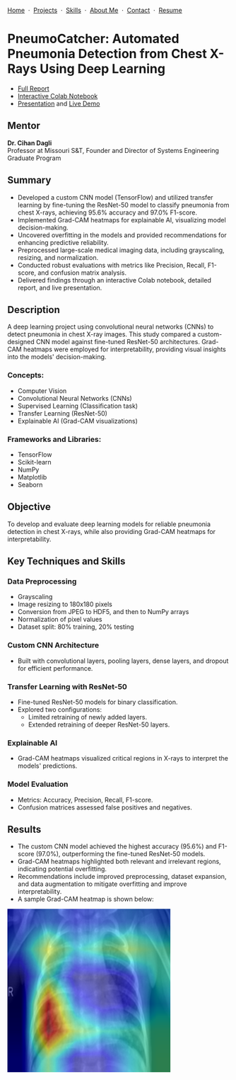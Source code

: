 [Home](https://github.com/saifullah-s/portfolio/blob/main/README.md) &nbsp;·&nbsp; [Projects](https://github.com/saifullah-s/portfolio/blob/main/projects.md) &nbsp;·&nbsp; [Skills](https://github.com/saifullah-s/portfolio/blob/main/skills.md) &nbsp;·&nbsp; [About Me](https://github.com/saifullah-s/portfolio/blob/main/about-me.md) &nbsp;·&nbsp; [Contact](https://github.com/saifullah-s/portfolio/blob/main/contact.md) &nbsp;·&nbsp; [Resume](https://github.com/saifullah-s/portfolio/blob/main/resume.md)  

# PneumoCatcher: Automated Pneumonia Detection from Chest X-Rays Using Deep Learning  

- [Full Report](https://drive.google.com/file/d/1zTl9A2gmcG1j1wzg55Ki8rwc2RpRJpas/view?usp=drive_link)  
- [Interactive Colab Notebook](https://colab.research.google.com/drive/1qtopABKr5AHa7Jb3hkJziYnVEND_cRZC?usp=drive_link)  
- [Presentation](https://drive.google.com/file/d/1E57HFy-e0yJ1MZCmnNp3jJF00kXwiahk/view?usp=drive_link) and [Live Demo](https://drive.google.com/file/d/1KvUtloTZDsC4bkQXaMo68CVBrXoAKeHX/view?usp=drive_link)  

## Mentor  
**Dr. Cihan Dagli**  
Professor at Missouri S&T, Founder and Director of Systems Engineering Graduate Program  

## Summary
-	Developed a custom CNN model (TensorFlow) and utilized transfer learning by fine-tuning the ResNet-50 model to classify pneumonia from chest X-rays, achieving 95.6% accuracy and 97.0% F1-score.
-	Implemented Grad-CAM heatmaps for explainable AI, visualizing model decision-making.
-	Uncovered overfitting in the models and provided recommendations for enhancing predictive reliability.
-	Preprocessed large-scale medical imaging data, including grayscaling, resizing, and normalization.
-	Conducted robust evaluations with metrics like Precision, Recall, F1-score, and confusion matrix analysis.
-	Delivered findings through an interactive Colab notebook, detailed report, and live presentation.

## Description  
A deep learning project using convolutional neural networks (CNNs) to detect pneumonia in chest X-ray images. This study compared a custom-designed CNN model against fine-tuned ResNet-50 architectures. Grad-CAM heatmaps were employed for interpretability, providing visual insights into the models' decision-making.  

### Concepts:  
- Computer Vision  
- Convolutional Neural Networks (CNNs)  
- Supervised Learning (Classification task)  
- Transfer Learning (ResNet-50)  
- Explainable AI (Grad-CAM visualizations)  

### Frameworks and Libraries:  
- TensorFlow  
- Scikit-learn  
- NumPy  
- Matplotlib  
- Seaborn  

## Objective  
To develop and evaluate deep learning models for reliable pneumonia detection in chest X-rays, while also providing Grad-CAM heatmaps for interpretability.  

## Key Techniques and Skills  

### Data Preprocessing  
- Grayscaling  
- Image resizing to 180x180 pixels  
- Conversion from JPEG to HDF5, and then to NumPy arrays  
- Normalization of pixel values  
- Dataset split: 80% training, 20% testing  

### Custom CNN Architecture  
- Built with convolutional layers, pooling layers, dense layers, and dropout for efficient performance.  

### Transfer Learning with ResNet-50  
- Fine-tuned ResNet-50 models for binary classification.  
- Explored two configurations:  
  - Limited retraining of newly added layers.  
  - Extended retraining of deeper ResNet-50 layers.  

### Explainable AI  
- Grad-CAM heatmaps visualized critical regions in X-rays to interpret the models' predictions.  

### Model Evaluation  
- Metrics: Accuracy, Precision, Recall, F1-score.  
- Confusion matrices assessed false positives and negatives.  

## Results  
- The custom CNN model achieved the highest accuracy (95.6%) and F1-score (97.0%), outperforming the fine-tuned ResNet-50 models.  
- Grad-CAM heatmaps highlighted both relevant and irrelevant regions, indicating potential overfitting.  
- Recommendations include improved preprocessing, dataset expansion, and data augmentation to mitigate overfitting and improve interpretability.  
- A sample Grad-CAM heatmap is shown below:

![GradCAM](sample%20gradcam%20outputs/gradcam_10.png)
